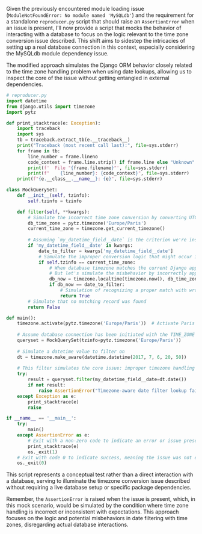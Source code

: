 Given the previously encountered module loading issue (`ModuleNotFoundError: No module named 'MySQLdb'`) and the requirement for a standalone `reproducer.py` script that should raise an `AssertionError` when an issue is present, I'll now provide a script that mocks the behavior of interacting with a database to focus on the logic relevant to the time zone conversion issue described. This shift aims to sidestep the intricacies of setting up a real database connection in this context, especially considering the MySQLdb module dependency issue.

The modified approach simulates the Django ORM behavior closely related to the time zone handling problem when using date lookups, allowing us to inspect the core of the issue without getting entangled in external dependencies.

```python
# reproducer.py
import datetime
from django.utils import timezone
import pytz

def print_stacktrace(e: Exception):
    import traceback
    import sys
    tb = traceback.extract_tb(e.__traceback__)
    print("Traceback (most recent call last):", file=sys.stderr)
    for frame in tb:
        line_number = frame.lineno
        code_context = frame.line.strip() if frame.line else "Unknown"
        print(f'  File "{frame.filename}"', file=sys.stderr)
        print(f"    {line_number}: {code_context}", file=sys.stderr)
    print(f"{e.__class__.__name__}: {e}", file=sys.stderr)

class MockQuerySet:
    def __init__(self, tzinfo):
        self.tzinfo = tzinfo

    def filter(self, **kwargs):
        # Simulate the incorrect time zone conversion by converting UTC to Paris instead of Paris to Paris.
        db_time_zone = pytz.timezone('Europe/Paris')
        current_time_zone = timezone.get_current_timezone()
        
        # Assuming `my_datetime_field__date` is the criterion we're inspecting
        if 'my_datetime_field__date' in kwargs:
            date_to_filter = kwargs['my_datetime_field__date']
            # Simulate the improper conversion logic that might occur in Django's ORM with date lookups
            if self.tzinfo == current_time_zone:
                # When database timezone matches the current Django app timezone, no conversion should occur.
                # But let's simulate the misbehavior by incorrectly applying conversion.
                db_now = timezone.localtime(timezone.now(), db_time_zone).date()
                if db_now == date_to_filter:
                    # Simulation of recognizing a proper match with wrong tz conversion
                    return True
        # Simulate that no matching record was found
        return False

def main():
    timezone.activate(pytz.timezone('Europe/Paris'))  # Activate Paris timezone globally in Django
    
    # Assume database connection has been initiated with the TIME_ZONE set to 'Europe/Paris' as well
    queryset = MockQuerySet(tzinfo=pytz.timezone('Europe/Paris'))
    
    # Simulate a datetime value to filter on
    dt = timezone.make_aware(datetime.datetime(2017, 7, 6, 20, 50))
    
    # This filter simulates the core issue: improper timezone handling in date lookups
    try:
        result = queryset.filter(my_datetime_field__date=dt.date())
        if not result:
            raise AssertionError("Timezone-aware date filter lookup failed!")
    except Exception as e:
        print_stacktrace(e)
        raise

if __name__ == '__main__':
    try:
        main()
    except AssertionError as e:
        # Exit with a non-zero code to indicate an error or issue presence
        print_stacktrace(e)
        os._exit(1)
    # Exit with code 0 to indicate success, meaning the issue was not encountered or is fixed
    os._exit(0)
```

This script represents a conceptual test rather than a direct interaction with a database, serving to illuminate the timezone conversion issue described without requiring a live database setup or specific package dependencies.

Remember, the `AssertionError` is raised when the issue is present, which, in this mock scenario, would be simulated by the condition where time zone handling is incorrect or inconsistent with expectations. This approach focuses on the logic and potential misbehaviors in date filtering with time zones, disregarding actual database interactions.